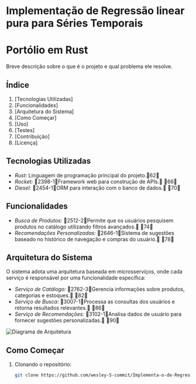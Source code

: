 # Implementação de Regressão linear pura para Séries Temporais

# Portólio em Rust

Breve descrição sobre o que é o projeto e qual problema ele resolve.

## Índice

1. [Tecnologias Utilizadas]
2. [Funcionalidades]
3. [Arquitetura do Sistema]
4. [Como Começar]
5. [Uso]
6. [Testes]
7. [Contribuição]
8. [Licença]

## Tecnologias Utilizadas

- *Rust:* Linguagem de programação principal do projeto.62
- *Rocket:* 2398-1Framework web para construção de APIs. 66
- *Diesel:* 2454-1ORM para interação com o banco de dados. 70

## Funcionalidades

- *Busca de Produtos:* 2512-2Permite que os usuários pesquisem produtos no catálogo utilizando filtros avançados. 74
- *Recomendações Personalizadas:* 2646-1Sistema de sugestões baseado no histórico de navegação e compras do usuário. 78

## Arquitetura do Sistema

O sistema adota uma arquitetura baseada em microsserviços, onde cada serviço é responsável por uma funcionalidade específica:

- *Serviço de Catálogo:* 2762-3Gerencia informações sobre produtos, categorias e estoques. 82
- *Serviço de Busca:* 3007-1Processa as consultas dos usuários e retorna resultados relevantes. 86
- *Serviço de Recomendações:* 3102-1Analisa dados de usuário para fornecer sugestões personalizadas. 90

![Diagrama de Arquitetura](caminho/para/o/diagrama.png)

## Como Começar

1. Clonando o repositório:

   ```bash
   git clone https://github.com/wesley-S-commit/Implementa-o-de-Regress-o-linear-para-S-ries-Temporais